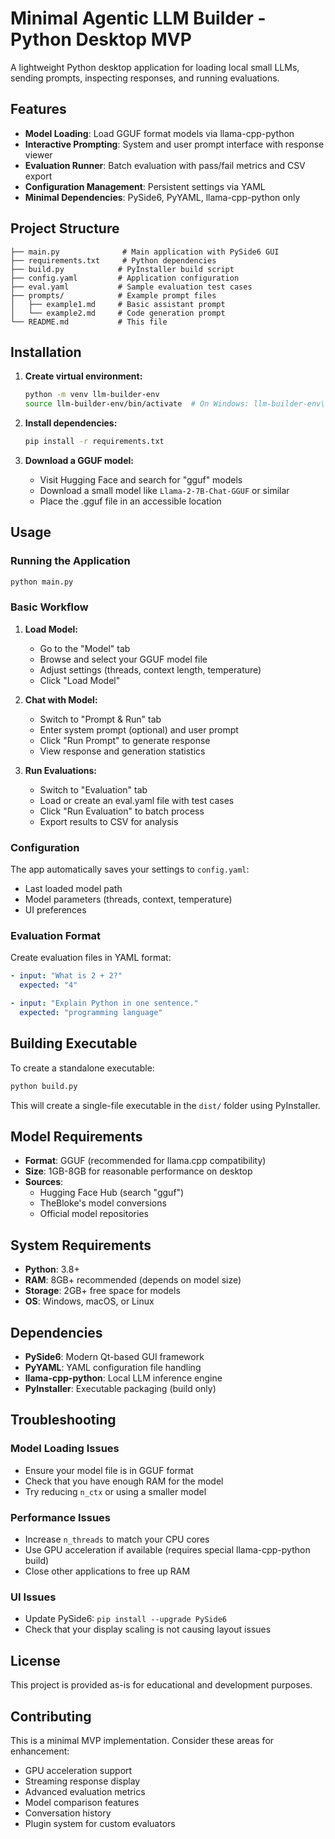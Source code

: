 # Minimal Agentic LLM Builder - Python Desktop MVP

A lightweight Python desktop application for loading local small LLMs, sending prompts, inspecting responses, and running evaluations.

## Features

- **Model Loading**: Load GGUF format models via llama-cpp-python
- **Interactive Prompting**: System and user prompt interface with response viewer
- **Evaluation Runner**: Batch evaluation with pass/fail metrics and CSV export
- **Configuration Management**: Persistent settings via YAML
- **Minimal Dependencies**: PySide6, PyYAML, llama-cpp-python only

## Project Structure

```
├── main.py              # Main application with PySide6 GUI
├── requirements.txt     # Python dependencies
├── build.py            # PyInstaller build script
├── config.yaml         # Application configuration
├── eval.yaml           # Sample evaluation test cases
├── prompts/            # Example prompt files
│   ├── example1.md     # Basic assistant prompt
│   └── example2.md     # Code generation prompt
└── README.md           # This file
```

## Installation

1. **Create virtual environment:**
   ```bash
   python -m venv llm-builder-env
   source llm-builder-env/bin/activate  # On Windows: llm-builder-env\Scripts\activate
   ```

2. **Install dependencies:**
   ```bash
   pip install -r requirements.txt
   ```

3. **Download a GGUF model:**
   - Visit Hugging Face and search for "gguf" models
   - Download a small model like `Llama-2-7B-Chat-GGUF` or similar
   - Place the .gguf file in an accessible location

## Usage

### Running the Application

```bash
python main.py
```

### Basic Workflow

1. **Load Model:**
   - Go to the "Model" tab
   - Browse and select your GGUF model file
   - Adjust settings (threads, context length, temperature)
   - Click "Load Model"

2. **Chat with Model:**
   - Switch to "Prompt & Run" tab
   - Enter system prompt (optional) and user prompt
   - Click "Run Prompt" to generate response
   - View response and generation statistics

3. **Run Evaluations:**
   - Switch to "Evaluation" tab
   - Load or create an eval.yaml file with test cases
   - Click "Run Evaluation" to batch process
   - Export results to CSV for analysis

### Configuration

The app automatically saves your settings to `config.yaml`:
- Last loaded model path
- Model parameters (threads, context, temperature)
- UI preferences

### Evaluation Format

Create evaluation files in YAML format:

```yaml
- input: "What is 2 + 2?"
  expected: "4"

- input: "Explain Python in one sentence."
  expected: "programming language"
```

## Building Executable

To create a standalone executable:

```bash
python build.py
```

This will create a single-file executable in the `dist/` folder using PyInstaller.

## Model Requirements

- **Format**: GGUF (recommended for llama.cpp compatibility)
- **Size**: 1GB-8GB for reasonable performance on desktop
- **Sources**: 
  - Hugging Face Hub (search "gguf")
  - TheBloke's model conversions
  - Official model repositories

## System Requirements

- **Python**: 3.8+
- **RAM**: 8GB+ recommended (depends on model size)
- **Storage**: 2GB+ free space for models
- **OS**: Windows, macOS, or Linux

## Dependencies

- **PySide6**: Modern Qt-based GUI framework
- **PyYAML**: YAML configuration file handling
- **llama-cpp-python**: Local LLM inference engine
- **PyInstaller**: Executable packaging (build only)

## Troubleshooting

### Model Loading Issues
- Ensure your model file is in GGUF format
- Check that you have enough RAM for the model
- Try reducing `n_ctx` or using a smaller model

### Performance Issues
- Increase `n_threads` to match your CPU cores
- Use GPU acceleration if available (requires special llama-cpp-python build)
- Close other applications to free up RAM

### UI Issues
- Update PySide6: `pip install --upgrade PySide6`
- Check that your display scaling is not causing layout issues

## License

This project is provided as-is for educational and development purposes.

## Contributing

This is a minimal MVP implementation. Consider these areas for enhancement:
- GPU acceleration support
- Streaming response display
- Advanced evaluation metrics
- Model comparison features
- Conversation history
- Plugin system for custom evaluators
